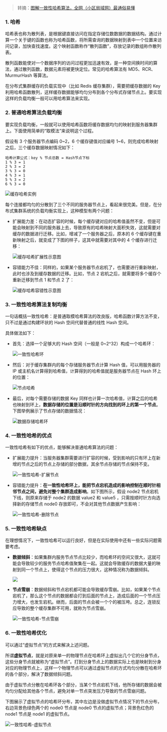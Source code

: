 > 转摘：[图解一致性哈希算法，全网（小区局域网）最通俗易懂](https://mp.weixin.qq.com/s/jAiqJtC3SlwJN8yAJ6TRtw)

### 1. 哈希

哈希表也称为散列表，是根据键直接访问在指定存储位数数据的数据结构。通过计算一个关于键的函数也称为哈希函数，将所需查询的数据映射到表中一个位置来访问记录，加快查找速度。这个映射函数称作“散列函数”，存放记录的数组称作散列表。

散列函数能使对一个数据序列的访问过程更加迅速有效，是一种空间换时间的算法，通过散列函数，数据元素将被更快定位。常见的哈希算法有 MD5、RCR、MurmurHash 等算法。

在分布式集群缓存的负载实现中（比如 Redis 缓存集群），需要把缓存数据的 Key 利用哈希函数散列，这样缓存数据能够均匀分布到各个分布式存储节点上。要实现这样的负载均衡一般可以用哈希算法来实现。

### 2. 普通哈希算法负载均衡

要实现负载均衡，一般就可以使用哈希函数将缓存数据均匀的映射到服务器集群上。下面使用简单的“取模法”来说明这个过程。

假设有 3 个服务器节点编码 0~2，6 个缓存键值对应编号 1~6，则完成哈希映射之后，三个缓存数据映射情况如下：

```
哈希计算公式：key % 节点总数 = Hash节点下标
1 % 3 = 1
2 % 3 = 2
3 % 3 = 0
4 % 3 = 1
5 % 3 = 2
6 % 3 = 0
```

![缓存哈希实例](http://cnd.qiniu.lin07ux.cn/markdown/1610289808700.png)

每个连接都均匀的分散到了三个不同的服务器节点上，看起来很完美。但是，在分布式集群系统的负载均衡实现上，这种模型有两个问题：

* 扩展能力差：在动态扩容的时候，每个缓存键对应的哈希值虽然不变，但是可能会映射到不同的服务器上去，导致原有的哈希映射大面积失效，这就需要对缓存的数据进行迁移。比如，增减了一个服务器之后，原本的 6 个缓存键在重新映射之后，就变成了下图的样子，这其中就需要对其中的 4 个缓存进行迁移：

    ![缓存哈希扩展性示意图](http://cnd.qiniu.lin07ux.cn/markdown/1610290245303.png)

* 容错能力不佳：同样的，如果某个服务器节点宕机了，也需要进行重新映射，此时也涉及到缓存数据的迁移。比如，节点 2 宕机之后，就需要将多个缓存个重新迁移到节点 1 和节点 2 了：

    ![缓存哈希容错性示意图](http://cnd.qiniu.lin07ux.cn/markdown/1610290459921.png)

### 3. 一致性哈希算法复制均衡

一句话概括一致性哈希：是普通取模哈希算法的改良版，哈希函数计算方法不变，只不过是通过构建环状的 Hash 空间代替普通的线性 Hash 空间。

具体做法如下：

* 首先：选择一个足够大的 Hash 空间（一般是 0~2^32）构成一个哈希环：

    ![一致性哈希环]("http://cnd.qiniu.lin07ux.cn/markdown/1610290761671.png")

* 然后：对于缓存集群内的每个存储服务器节点计算 Hash 值，可以用服务器的 IP 或主机名计算得到哈希值，计算得到的哈希值就是服务器节点在 Hash 环上的位置：

    ![节点哈希](http://cnd.qiniu.lin07ux.cn/markdown/1610290843856.png)

* 最后，对每个需要存储的数据 Key 同样也计算一次哈希值，计算之后的哈希也映射到环上，**数据存储的位置是沿顺时针的方向找到的环上的第一个节点**。下图举例展示了节点存储的数据情况：

    ![数据存储哈希环](http://cnd.qiniu.lin07ux.cn/markdown/1610290995593.png)

### 4. 一致性哈希的优点

一致性哈希有如下的优点，能够解决普通哈希算法的问题：

* 扩展能力提升：当服务器集群需要进行扩容的时候，受到影响的只有环上在新增的节点之后的节点上存储的部分数据，其余节点存储的节点保持不变。

    ![一致性哈希-扩展节点](http://cnd.qiniu.lin07ux.cn/markdown/1610291251320.png)

* 容错能力提升：**在一致性哈希环上，能把节点宕机造成的影响控制在顺时针相邻节点之间，避免对整个集群造成影响**。如下图所示，假设 node2 节点宕机下线，则原来存储于 node2 的数据 value2 和 value5 ，只需按顺时针方向选择新的存储节点 node0 存放即可，不会对其他节点数据产生影响：

    ![一致性哈希-删除节点](http://cnd.qiniu.lin07ux.cn/markdown/1610291435675.png)

### 5. 一致性哈希缺点

在理想情况下，一致性哈希可以运行良好，但是在实际使用中还有一些实际问题需要考虑。

* **数据倾斜**：如果集群内服务节点节点比较少，而哈希环的空间又很大，这就可能会导致较少的服务节点哈希值聚集在一起。这就会导致缓存的数据大量的映射到同一个节点上，使得这个节点的压力很大，这种情况称为数据倾斜。

    ![](http://cnd.qiniu.lin07ux.cn/markdown/1610291989155.png)

* **节点雪崩**：数据倾斜和节点宕机都可能会导致缓存雪崩。比如，如果某个节点宕机了，那么这个节点的数据都会打到后面的节点上，造成后面的一个节点压力增大，也发生宕机。继而，后面的节点会被一个个的被压垮。总之，连锁反应导致的整个缓存集群不可用，就称为节点雪崩。

    ![一致性哈希-节点雪崩](http://cnd.qiniu.lin07ux.cn/markdown/1610292437404.png)

### 6. 一致性哈希优化

可以通过“虚拟节点”的方式来解决上述问题。

所谓**虚拟节点**，就是对原来单一的物理节点在哈希环上虚拟出几个它的分身节点，这些分身节点就被称为“虚拟节点”。打到分身节点上的数据实际上也是映射到分身对应的物理节点上，这样一个物理节点可以通过虚拟节点的方式均匀分散在哈希环的各个部分，解决了数据倾斜问题。

由于虚拟节点分散在哈希环各个部分，当某个节点宕机下线，他所存储的数据会被均匀分配给其他各个节点，避免对单一节点突发压力导致的节点雪崩问题。

下图展示了虚拟节点的哈希环分布，其中左边是没做虚拟节点情况下的节点分布，右边背景色绿色两个的 node0 节点是 node0 节点的虚拟节点；背景色红色的 node1 节点是 node1 的虚拟节点。

![一致性哈希-虚拟节点](http://cnd.qiniu.lin07ux.cn/markdown/1610292745180.png)


